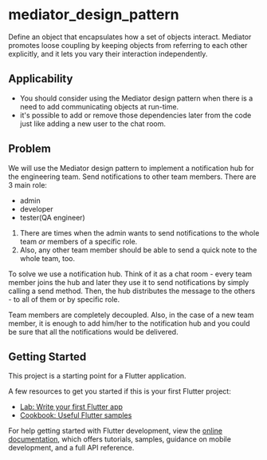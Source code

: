 # mediator_design_pattern

Define an object that encapsulates how a set of objects interact. Mediator promotes loose coupling by keeping objects from referring to each other explicitly, and it lets you vary their interaction independently.

## Applicability
* You should consider using the Mediator design pattern when there is a need to add communicating objects at run-time.
* it's possible to add or remove those dependencies later from the code just like adding a new user to the chat room.

## Problem
We will use the Mediator design pattern to implement a notification hub for the engineering team.
Send notifications to other team members. There are 3 main role: 
* admin
* developer
* tester(QA engineer)

1) There are times when the admin wants to send notifications to the whole team *or* members of a specific role.
2) Also, any other team member should be able to send a quick note
to the whole team, too.

To solve we use a notification hub. Think of it as a chat room - every team member joins the hub and later they use it to send notifications by simply calling a send method. Then, the hub distributes the message to the others - to all of them or by specific role.

Team members are completely decoupled. Also, in the case of a new team member, it is enough to add him/her to the notification hub and you could be sure that all the notifications would be delivered.

## Getting Started

This project is a starting point for a Flutter application.

A few resources to get you started if this is your first Flutter project:

- [Lab: Write your first Flutter app](https://docs.flutter.dev/get-started/codelab)
- [Cookbook: Useful Flutter samples](https://docs.flutter.dev/cookbook)

For help getting started with Flutter development, view the
[online documentation](https://docs.flutter.dev/), which offers tutorials,
samples, guidance on mobile development, and a full API reference.
